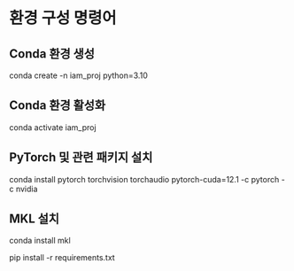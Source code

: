 # 환경 구성 명령어
## Conda 환경 생성
conda create -n iam_proj python=3.10
## Conda 환경 활성화
conda activate iam_proj
## PyTorch 및 관련 패키지 설치
conda install pytorch torchvision torchaudio pytorch-cuda=12.1 -c pytorch -c nvidia
## MKL 설치
conda install mkl

pip install -r requirements.txt 
